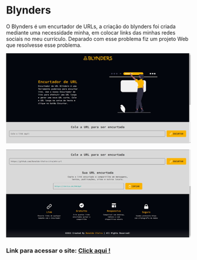 # Blynders 

O Blynders é um encurtador de URLs, a criação do blynders foi criada mediante uma necessidade minha, em colocar links das minhas redes sociais no meu currículo. Deparado com esse problema fiz um projeto Web que resolvesse esse problema.

![Primeira parte do projeto!](/src/imagens/readme/blynders-01.jpg "Primeira parte do projeto")

![Segunda parte do projeto!](/src/imagens/readme/blynders-02.jpg "Segunda parte do projeto")

### Link para acessar o site: [Click aqui !](www.blynders.com.br)